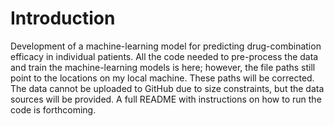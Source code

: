 # Introduction
Development of a machine-learning model for predicting drug-combination efficacy in individual patients. All the code needed to pre-process the data and train the machine-learning models is here; however, the file paths still point to the locations on my local machine. These paths will be corrected. The data cannot be uploaded to GitHub due to size constraints, but the data sources will be provided. A full README with instructions on how to run the code is forthcoming. 
